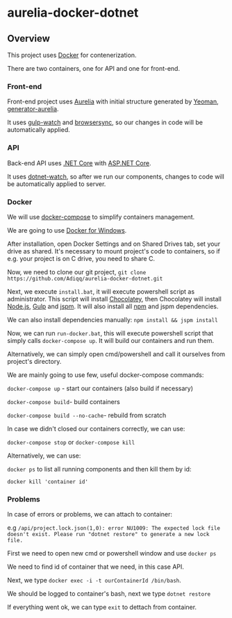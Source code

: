 # aurelia-docker-dotnet

## Overview

This project uses [Docker](https://docs.docker.com/) for contenerization.

There are two containers, one for API and one for front-end.

### Front-end

Front-end project uses [Aurelia](http://aurelia.io/) with initial structure generated
by [Yeoman](http://yeoman.io/), [generator-aurelia](https://github.com/zewa666/generator-aurelia).

It uses [gulp-watch](https://www.npmjs.com/package/gulp-watch) and 
[browsersync](https://www.browsersync.io/),
 so our changes in code will be automatically applied.

### API

Back-end API uses [.NET Core](https://docs.microsoft.com/pl-pl/dotnet/articles/core/index)
with [ASP.NET Core](https://docs.asp.net/en/latest/).

It uses [dotnet-watch](https://github.com/aspnet/dotnet-watch), so after we run our components,
changes to code will be automatically applied to server.

### Docker

We will use [docker-compose](https://docs.docker.com/compose/overview/) to simplify
containers management.

We are going to use [Docker for Windows](https://docs.docker.com/docker-for-windows/).

After installation, open Docker Settings and on Shared Drives tab, set your drive as shared.
It's necessary to mount project's code to containers, so if e.g. your project is on C drive,
you need to share C. 

Now, we need to clone our git project, `git clone https://github.com/Adiqq/aurelia-docker-dotnet.git`

Next, we execute `install.bat`, it will execute powershell script as administrator.
This script will install [Chocolatey](https://chocolatey.org/), then Chocolatey will install
[Node.js](https://nodejs.org/en/), [Gulp](http://gulpjs.com/) and [jspm](http://jspm.io/).
It will also install all [npm](https://www.npmjs.com/) and jspm dependencies.

We can also install dependencies manually:
`npm install && jspm install`

Now, we can run `run-docker.bat`, this will execute powershell script that simply calls `docker-compose up`.
It will build our containers and run them.

Alternatively, we can simply open cmd/powershell and call it ourselves from project's directory.

We are mainly going to use few, useful docker-compose commands:

`docker-compose up` - start our containers (also build if necessary)

`docker-compose build`- build containers

`docker-compose build --no-cache`- rebuild from scratch

In case we didn't closed our containers correctly, we can use:

`docker-compose stop` or `docker-compose kill`

Alternatively, we can use:

`docker ps` to list all running components and then kill them by id:

`docker kill 'container id'`

### Problems

In case of errors or problems, we can attach to container:

e.g `/api/project.lock.json(1,0): error NU1009: The expected lock file doesn't exist. Please run "dotnet restore" to generate a new lock file.`

First we need to open new cmd or powershell window and use `docker ps`

We need to find id of container that we need, in this case API.

Next, we type `docker exec -i -t ourContainerId /bin/bash`.

We should be logged to container's bash, next we type `dotnet restore`

If everything went ok, we can type `exit` to dettach from container.


